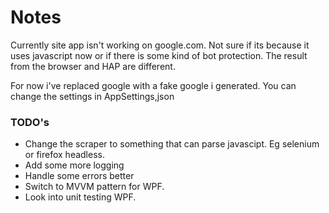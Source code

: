 
# Notes
Currently site app isn't working on google.com. 
Not sure if its because it uses javascript now or if there is some kind of bot protection. The result from the browser and HAP are different.

For now i've replaced google with a fake google i generated. You can change the settings in AppSettings,json

### TODO's

 - Change the scraper to something that can parse javascipt. Eg selenium or firefox headless.
 - Add some more logging
 - Handle some errors better
 - Switch to MVVM pattern for WPF.
 - Look into unit testing WPF.
